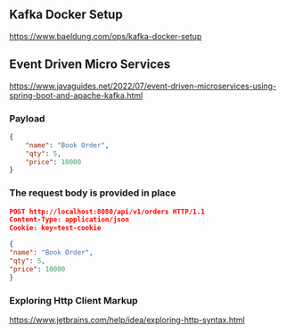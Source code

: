 ## Kafka Docker Setup
https://www.baeldung.com/ops/kafka-docker-setup

## Event Driven Micro Services
https://www.javaguides.net/2022/07/event-driven-microservices-using-spring-boot-and-apache-kafka.html



### Payload
```JSON
{
    "name": "Book Order",
    "qty": 5,
    "price": 10000
}
```

### The request body is provided in place

```JSON
POST http://localhost:8080/api/v1/orders HTTP/1.1
Content-Type: application/json
Cookie: key=test-cookie

{
"name": "Book Order",
"qty": 5,
"price": 10000
}
```

### Exploring Http Client Markup
https://www.jetbrains.com/help/idea/exploring-http-syntax.html